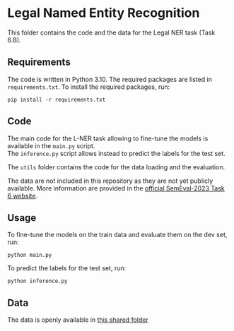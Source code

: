 # Legal Named Entity Recognition
This folder contains the code and the data for the Legal NER task (Task 6.B).


## Requirements
The code is written in Python 3.10. The required packages are listed in `requirements.txt`. To install the required packages, run:

    pip install -r requirements.txt

## Code 
The main code for the L-NER task allowing to fine-tune the models is available in the `main.py` script.  
The `inference.py` script allows instead to predict the labels for the test set.

The `utils` folder contains the code for the data loading and the evaluation.

The data are not included in this repository as they are not yet publicly available.
More information are provided in the [official SemEval-2023 Task 6 website](https://sites.google.com/view/legaleval/home).


## Usage
To fine-tune the models on the train data and evaluate them on the dev set, run:

    python main.py

To predict the labels for the test set, run:

    python inference.py

## Data

The data is openly available in [this shared folder](https://drive.google.com/drive/folders/10LV6g0judkWElfn4GvvtJafJ-KAkX_xm?usp=sharing)
